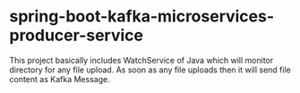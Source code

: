 # spring-boot-kafka-microservices-producer-service

This project basically includes WatchService of Java which will monitor directory for any file upload. As soon as any file uploads then it will send file content as Kafka Message.
